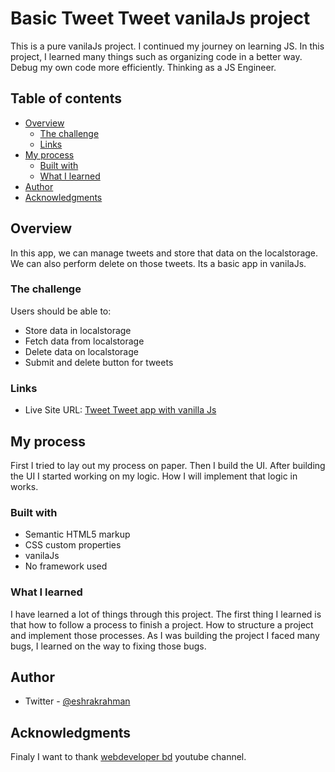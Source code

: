 # Basic Tweet Tweet vanilaJs project

This is a pure vanilaJs project. I continued my journey on learning JS. In this project, I learned many things such as organizing code in a better way. Debug my own code more efficiently. Thinking as a JS Engineer.

## Table of contents

- [Overview](#overview)
  - [The challenge](#the-challenge)
  - [Links](#links)
- [My process](#my-process)
  - [Built with](#built-with)
  - [What I learned](#what-i-learned)
- [Author](#author)
- [Acknowledgments](#acknowledgments)


## Overview
In this app, we can manage tweets and store that data on the localstorage. We can also perform delete on those tweets. Its a basic app in vanilaJs.

### The challenge

Users should be able to:

- Store data in localstorage
- Fetch data from localstorage
- Delete data on localstorage
- Submit and delete button for tweets

### Links

- Live Site URL: [Tweet Tweet app with vanilla Js](https://eshrakrahman.github.io/tweetapp/)

## My process
First I tried to lay out my process on paper. Then I build the UI. After building the UI I started working on
my logic. How I will implement that logic in works.

### Built with

- Semantic HTML5 markup
- CSS custom properties
- vanilaJs
- No framework used



### What I learned

I have learned a lot of things through this project. The first thing I learned is that how to follow a process to finish a project. How to structure a project and implement those processes. As I was building the project I faced many bugs, I learned on the way to fixing those bugs.

## Author


- Twitter - [@eshrakrahman](https://www.twitter.com/eshrakrahman)


## Acknowledgments

Finaly I want to thank [webdeveloper bd](https://www.youtube.com/c/webdeveloperbd) youtube channel.
